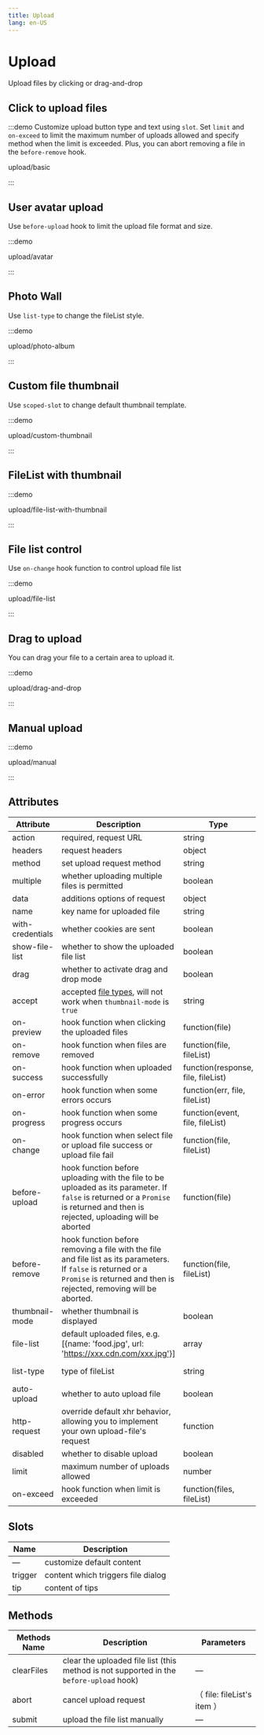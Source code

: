 ```yaml
---
title: Upload
lang: en-US
---
```


# Upload

Upload files by clicking or drag-and-drop

## Click to upload files

:::demo Customize upload button type and text using `slot`. Set `limit` and `on-exceed` to limit the maximum number of uploads allowed and specify method when the limit is exceeded. Plus, you can abort removing a file in the `before-remove` hook.

upload/basic

:::

## User avatar upload

Use `before-upload` hook to limit the upload file format and size.

:::demo

upload/avatar

:::

## Photo Wall

Use `list-type` to change the fileList style.

:::demo

upload/photo-album

:::

## Custom file thumbnail

Use `scoped-slot` to change default thumbnail template.

:::demo

upload/custom-thumbnail

:::

## FileList with thumbnail

:::demo

upload/file-list-with-thumbnail

:::

## File list control

Use `on-change` hook function to control upload file list

:::demo

upload/file-list

:::

## Drag to upload

You can drag your file to a certain area to upload it.

:::demo

upload/drag-and-drop

:::

## Manual upload

:::demo

upload/manual

:::

## Attributes

| Attribute        | Description                                                                                                                                                                           | Type                               | Accepted Values           | Default |
| ---------------- | ------------------------------------------------------------------------------------------------------------------------------------------------------------------------------------- | ---------------------------------- | ------------------------- | ------- |
| action           | required, request URL                                                                                                                                                                 | string                             | —                         | —       |
| headers          | request headers                                                                                                                                                                       | object                             | —                         | —       |
| method           | set upload request method                                                                                                                                                             | string                             | post/put/patch            | post    |
| multiple         | whether uploading multiple files is permitted                                                                                                                                         | boolean                            | —                         | —       |
| data             | additions options of request                                                                                                                                                          | object                             | —                         | —       |
| name             | key name for uploaded file                                                                                                                                                            | string                             | —                         | file    |
| with-credentials | whether cookies are sent                                                                                                                                                              | boolean                            | —                         | false   |
| show-file-list   | whether to show the uploaded file list                                                                                                                                                | boolean                            | —                         | true    |
| drag             | whether to activate drag and drop mode                                                                                                                                                | boolean                            | —                         | false   |
| accept           | accepted [file types](https://developer.mozilla.org/en-US/docs/Web/HTML/Element/input#attr-accept), will not work when `thumbnail-mode` is `true`                                     | string                             | —                         | —       |
| on-preview       | hook function when clicking the uploaded files                                                                                                                                        | function(file)                     | —                         | —       |
| on-remove        | hook function when files are removed                                                                                                                                                  | function(file, fileList)           | —                         | —       |
| on-success       | hook function when uploaded successfully                                                                                                                                              | function(response, file, fileList) | —                         | —       |
| on-error         | hook function when some errors occurs                                                                                                                                                 | function(err, file, fileList)      | —                         | —       |
| on-progress      | hook function when some progress occurs                                                                                                                                               | function(event, file, fileList)    | —                         | —       |
| on-change        | hook function when select file or upload file success or upload file fail                                                                                                             | function(file, fileList)           | —                         | —       |
| before-upload    | hook function before uploading with the file to be uploaded as its parameter. If `false` is returned or a `Promise` is returned and then is rejected, uploading will be aborted       | function(file)                     | —                         | —       |
| before-remove    | hook function before removing a file with the file and file list as its parameters. If `false` is returned or a `Promise` is returned and then is rejected, removing will be aborted. | function(file, fileList)           | —                         | —       |
| thumbnail-mode   | whether thumbnail is displayed                                                                                                                                                        | boolean                            | —                         | false   |
| file-list        | default uploaded files, e.g. [{name: 'food.jpg', url: 'https://xxx.cdn.com/xxx.jpg'}]                                                                                                 | array                              | —                         | []      |
| list-type        | type of fileList                                                                                                                                                                      | string                             | text/picture/picture-card | text    |
| auto-upload      | whether to auto upload file                                                                                                                                                           | boolean                            | —                         | true    |
| http-request     | override default xhr behavior, allowing you to implement your own upload-file's request                                                                                               | function                           | —                         | —       |
| disabled         | whether to disable upload                                                                                                                                                             | boolean                            | —                         | false   |
| limit            | maximum number of uploads allowed                                                                                                                                                     | number                             | —                         | —       |
| on-exceed        | hook function when limit is exceeded                                                                                                                                                  | function(files, fileList)          | —                         | -       |

## Slots

| Name    | Description                        |
| ------- | ---------------------------------- |
| —       | customize default content          |
| trigger | content which triggers file dialog |
| tip     | content of tips                    |

## Methods

| Methods Name | Description                                                                             | Parameters                  |
| ------------ | --------------------------------------------------------------------------------------- | --------------------------- |
| clearFiles   | clear the uploaded file list (this method is not supported in the `before-upload` hook) | —                           |
| abort        | cancel upload request                                                                   | （ file: fileList's item ） |
| submit       | upload the file list manually                                                           | —                           |
